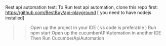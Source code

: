 Rest api automation test: 
To Run test api automation, clone this repo first:
https://github.com/BestBuy/api-playground [ you need to have nodejs installed] 
>> Open up the project in your IDE ( vs code is preferable )
Run npm start
>> Open up the cucumberAPIAutomation in another IDE 
Then Run CucumberApiAutomation

